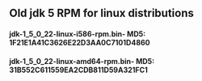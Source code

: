 ## Old jdk 5 RPM for linux distributions

#### jdk-1_5_0_22-linux-i586-rpm.bin- MD5: 1F21E1A41C3626E22D3AA0C7101D4860
#### jdk-1_5_0_22-linux-amd64-rpm.bin- MD5: 31B552C611559EA2CDB811D59A321FC1
